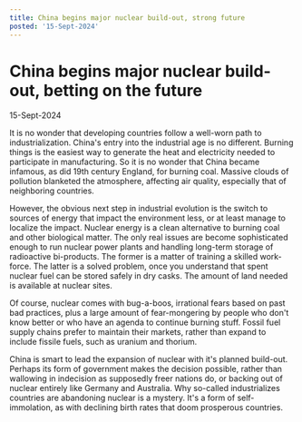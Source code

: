 ```yaml
---
title: China begins major nuclear build-out, strong future
posted: '15-Sept-2024'
---
```


# China begins major nuclear build-out, betting on the future

15-Sept-2024

It is no wonder that developing countries follow a well-worn path to industrialization. China's entry into the industrial age is no different. Burning things is the easiest way to generate the heat and electricity needed to participate in manufacturing. So it is no wonder that China became infamous, as did 19th century England, for burning coal. Massive clouds of pollution blanketed the atmosphere, affecting air quality, especially that of neighboring countries.

However, the obvious next step in industrial evolution is the switch to sources of energy that impact the environment less, or at least manage to localize the impact. Nuclear energy is a clean alternative to burning coal and other biological matter. The only real issues are become sophisticated enough to run nuclear power plants and handling long-term storage of radioactive bi-products. The former is a matter of training a skilled work-force. The latter is a solved problem, once you understand that spent nuclear fuel can be stored safely in dry casks. The amount of land needed is available at nuclear sites.

Of course, nuclear comes with bug-a-boos, irrational fears based on past bad practices, plus a large amount of fear-mongering by people who don't know better or who have an agenda to continue burning stuff. Fossil fuel supply chains prefer to maintain their markets, rather than expand to include fissile fuels, such as uranium and thorium.

China is smart to lead the expansion of nuclear with it's planned build-out. Perhaps its form of government makes the decision possible, rather than wallowing in indecision as supposedly freer nations do, or backing out of nuclear entirely like Germany and Australia. Why so-called industrializes countries are abandoning nuclear is a mystery. It's a form of self-immolation, as with declining birth rates that doom prosperous countries.
